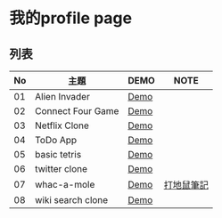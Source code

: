 # 我的profile page

## 列表
| No | 主題 | DEMO |NOTE|
| --- | --- | --- |---|
|01|Alien Invader|[Demo](https://jacklin1997-github.github.io/selfIntroduction/Day%201%20--/index.html)|
|02|Connect Four Game|[Demo](https://jacklin1997-github.github.io/profilePage/Alien%20Invader/index.html)|
|03|Netflix Clone|[Demo](https://jacklin1997-github.github.io/profilePage/Netflix%20Clone/index.html)|
|04|ToDo App|[Demo](https://jacklin1997-github.github.io/profilePage/ToDo%20App/index.html)|
|05|basic tetris|[Demo](https://jacklin1997-github.github.io/profilePage/basic%20tetris/index.html)|
|06|twitter clone|[Demo](https://jacklin1997-github.github.io/profilePage/twitter%20clone/index.html)|
|07|whac-a-mole|[Demo](https://jacklin1997-github.github.io/profilePage/whac-a-mole/index.html)|[打地鼠筆記](https://albert-lin-no-workspace.notion.site/Whac-a-mole-3799aed77bc74d57abbb55a0207555c6)|
|08|wiki search clone|[Demo](https://jacklin1997-github.github.io/profilePage/wiki%20search%20clone/index.html)|
